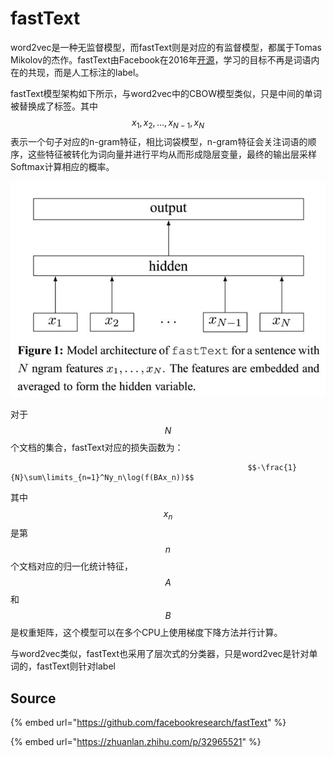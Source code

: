# fastText

word2vec是一种无监督模型，而fastText则是对应的有监督模型，都属于Tomas Mikolov的杰作。fastText由Facebook在2016年[开源](https://github.com/facebookresearch/fastText)，学习的目标不再是词语内在的共现，而是人工标注的label。

fastText模型架构如下所示，与word2vec中的CBOW模型类似，只是中间的单词被替换成了标签。其中 $$x_1,x_2,\dots,x_{N-1},x_N$$ 表示一个句子对应的n-gram特征，相比词袋模型，n-gram特征会关注词语的顺序，这些特征被转化为词向量并进行平均从而形成隐层变量，最终的输出层采样Softmax计算相应的概率。

![](../../../.gitbook/assets/v2-7f38f23e98ee89d21fd16e34d5f07d69_hd.jpg)

对于 $$N$$ 个文档的集合，fastText对应的损失函数为：

                                                         $$-\frac{1}{N}\sum\limits_{n=1}^Ny_n\log(f(BAx_n))$$ 

其中 $$x_n$$ 是第 $$n$$ 个文档对应的归一化统计特征， $$A$$ 和 $$B$$ 是权重矩阵，这个模型可以在多个CPU上使用梯度下降方法并行计算。

与word2vec类似，fastText也采用了层次式的分类器，只是word2vec是针对单词的，fastText则针对label

## Source

{% embed url="https://github.com/facebookresearch/fastText" %}

{% embed url="https://zhuanlan.zhihu.com/p/32965521" %}



